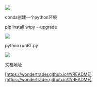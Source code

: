 ![](https://gitee.com/hxc8/images5/raw/master/img/202407172331602.jpg)

conda创建一个python环境

pip install wtpy --upgrade

![](https://gitee.com/hxc8/images5/raw/master/img/202407172331198.jpg)

python runBT.py

![](https://gitee.com/hxc8/images5/raw/master/img/202407172331870.jpg)

文档地址

[https://wondertrader.github.io/#/README](https://wondertrader.github.io/#/README)